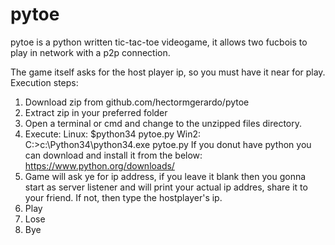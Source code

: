 # pytoe

pytoe is a python written tic-tac-toe videogame, it allows two fucbois to play
in network with a p2p connection. 

The game itself asks for the host player ip, so you must have it near for play.
Execution steps:
1. Download zip from github.com/hectormgerardo/pytoe
2. Extract zip in your preferred folder
3. Open a terminal or cmd and change to the unzipped files directory.
4. Execute:
    Linux:
          $python34 pytoe.py
    Win2:
          C:\>c:\Python34\python34.exe pytoe.py
    If you donut have python you can download and install it from the below:
          https://www.python.org/downloads/
5. Game will ask ye for ip address, if you leave it blank then you gonna start 
as server listener and will print your actual ip addres, share it to your friend. 
If not, then type the hostplayer's ip.
6. Play
7. Lose
8. Bye
